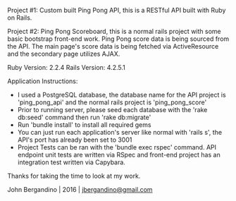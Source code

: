 Project #1:  Custom built Ping Pong API, this is a RESTful API built with Ruby on Rails.

Project #2:  Ping Pong Scoreboard, this is a normal rails project with some basic bootstrap front-end work.  Ping Pong score data is being sourced from the API.  The main page's score data is being fetched via ActiveResource and the secondary page utilizes AJAX.


Ruby Version: 2.2.4
Rails Version: 4.2.5.1


Application Instructions:
* I used a PostgreSQL database, the database name for the API project is 'ping_pong_api' and the normal rails project is 'ping_pong_score'
* Prior to running server, please seed each database with the 'rake db:seed' command then run 'rake db:migrate'
* Run 'bundle install' to install all required gems
* You can just run each application's server like normal with 'rails s', the API's port has already been set to 3001
* Project Tests can be ran with the 'bundle exec rspec' command.  API endpoint unit tests are written via RSpec and front-end project has an integration test written via Capybara.




Thanks for taking the time to look at my work.

John Bergandino  |  2016  |  jbergandino@gmail.com

